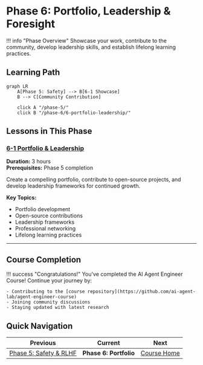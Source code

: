 # Phase 6: Portfolio, Leadership & Foresight

!!! info "Phase Overview"
Showcase your work, contribute to the community, develop leadership skills, and establish lifelong learning practices.

## Learning Path

```mermaid
graph LR
    A[Phase 5: Safety] --> B[6-1 Showcase]
    B --> C[Community Contribution]

    click A "/phase-5/"
    click B "/phase-6/6-portfolio-leadership/"
```

## Lessons in This Phase

### [6-1 Portfolio & Leadership](6-portfolio-leadership.md)

**Duration:** 3 hours  
**Prerequisites:** Phase 5 completion

Create a compelling portfolio, contribute to open-source projects, and develop leadership frameworks for continued growth.

**Key Topics:**

- Portfolio development
- Open-source contributions
- Leadership frameworks
- Professional networking
- Lifelong learning practices

---

## Course Completion

!!! success "Congratulations!"
You've completed the AI Agent Engineer Course! Continue your journey by:

    - Contributing to the [course repository](https://github.com/ai-agent-lab/agent-engineer-course)
    - Joining community discussions
    - Staying updated with latest research

## Quick Navigation

| Previous                              | Current                | Next                       |
| ------------------------------------- | ---------------------- | -------------------------- |
| [Phase 5: Safety & RLHF](../phase-5/) | **Phase 6: Portfolio** | [Course Home](../index.md) |
